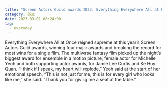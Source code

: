 ```yaml
---
title: "Screen Actors Guild awards 2023: Everything Everywhere All at Once breaks record for wins"
category: 英文
date: 2023-03-01 06:24:00
tag:
  - everyday
---
```


Everything Everywhere All at Once reigned supreme at this year’s Screen Actors Guild awards, winning four major awards and breaking the record for most wins for a single film. The multiverse fantasy film picked up the night’s biggest award for ensemble in a motion picture, female actor for Michelle Yeoh and both supporting actor awards, for Jamie Lee Curtis and Ke Huy Quan. “I think if I speak, my heart will explode,” Yeoh said at the start of her emotional speech, “This is not just for me, this is for every girl who looks like me,” she said. “Thank you for giving me a seat at the table.”
